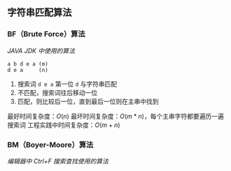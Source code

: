 ## 字符串匹配算法

### BF（Brute Force）算法

_JAVA JDK 中使用的算法_

```
a b d e a (m)
d e a     (n)
```

1. 搜索词 `d e a` 第一位 `d` 与字符串匹配
2. 不匹配，搜索词往后移动一位
3. 匹配，则比较后一位，直到最后一位则在主串中找到

最好时间复杂度：$O(n)$
最坏时间复杂度：$O(m * n)$，每个主串字符都要遍历一遍搜索词
工程实践中时间复杂度：$O(m + n)$

### BM（Boyer-Moore）算法

_编辑器中 Ctrl+F 搜索查找使用的算法_

